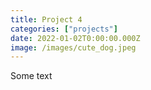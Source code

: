 ```yaml
---
title: Project 4
categories: ["projects"]
date: 2022-01-02T0:00:00.000Z
image: /images/cute_dog.jpeg
---
```


Some text
